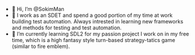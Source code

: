 - 👋 Hi, I’m @SokimMan
- 👀 I work as an SDET and spend a good portion of my time at work building test automation. Always intrested in learning new frameworks and methods for testing and test automation.  
- 🌱 I’m currently learning SDL2 for my passion project I work on in my free time, which is a high fantasy style turn-based strategy-tatics game (similar to fire emblem).

<!---
SokimMan/SokimMan is a ✨ special ✨ repository because its `README.md` (this file) appears on your GitHub profile.
You can click the Preview link to take a look at your changes.
--->
